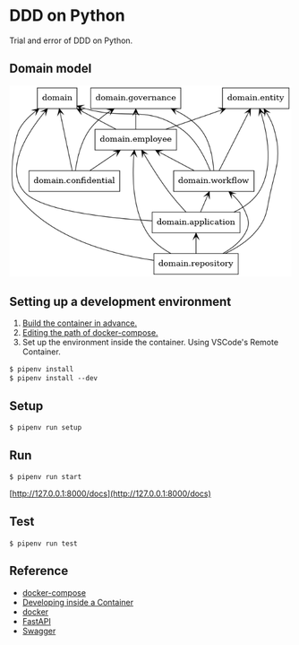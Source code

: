 # DDD on Python

Trial and error of DDD on Python.

## Domain model 

![model](packages.png)


## Setting up a development environment 

1. [Build the container in advance.](https://github.com/usabarashi/ddd-on-python-composer)
1. [Editing the path of docker-compose.](https://github.com/usabarashi/ddd-on-python/blob/master/.devcontainer/devcontainer.json)
1. Set up the environment inside the container. Using VSCode's Remote Container.

```
$ pipenv install
$ pipenv install --dev
```

## Setup

```
$ pipenv run setup
```

## Run

```
$ pipenv run start 
```

[http://127.0.0.1:8000/docs](http://127.0.0.1:8000/docs)

## Test

```
$ pipenv run test 
```

## Reference

- [docker-compose](https://github.com/usabarashi/ddd-on-python-composer)
- [Developing inside a Container](https://code.visualstudio.com/docs/remote/containers)
- [docker](https://www.docker.com/)
- [FastAPI](https://fastapi.tiangolo.com/)
- [Swagger](https://swagger.io/)